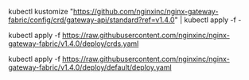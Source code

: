 kubectl kustomize "https://github.com/nginxinc/nginx-gateway-fabric/config/crd/gateway-api/standard?ref=v1.4.0" | kubectl apply -f -

kubectl apply -f https://raw.githubusercontent.com/nginxinc/nginx-gateway-fabric/v1.4.0/deploy/crds.yaml


<!-- kubectl apply -f https://raw.githubusercontent.com/nginxinc/nginx-gateway-fabric/v1.4.0/deploy/nodeport/deploy.yaml -->

kubectl apply -f https://raw.githubusercontent.com/nginxinc/nginx-gateway-fabric/v1.4.0/deploy/default/deploy.yaml